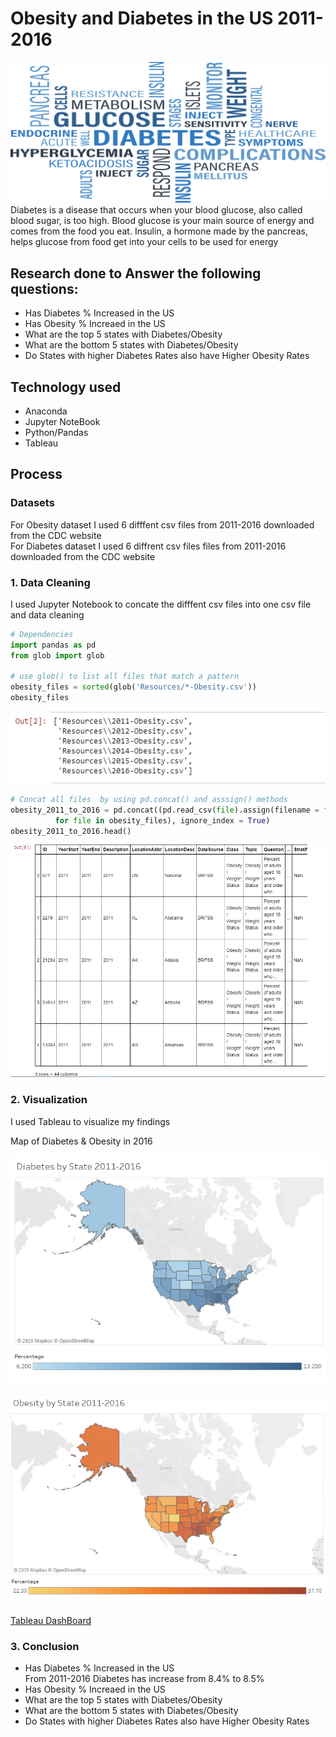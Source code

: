 # Obesity and Diabetes in the US 2011-2016
![Img from file](Images/main.png)
<br>
Diabetes is a disease that occurs when your blood glucose, also called blood sugar, is too high. Blood glucose is your main source of energy and comes from the food you eat. Insulin, a hormone made by the pancreas, helps glucose from food get into your cells to be used for energy

## Research done to Answer the following questions:
* Has Diabetes % Increased in the US 
* Has Obesity % Increaed in the US
* What are the top 5 states with Diabetes/Obesity
* What are the bottom 5 states with Diabetes/Obesity
* Do States with higher Diabetes Rates  also have Higher Obesity Rates

## Technology used
* Anaconda 
* Jupyter NoteBook
* Python/Pandas
* Tableau

## Process
### Datasets
For Obesity dataset I used 6 difffent csv files from 2011-2016 downloaded from the CDC website\
For Diabetes dataset I used 6 diffrent csv files files from 2011-2016 downloaded from the CDC website

### 1. Data Cleaning
I used Jupyter Notebook to concate the difffent csv files into one csv file and data cleaning
```python
# Dependencies
import pandas as pd
from glob import glob

# use glob() to list all files that match a pattern 
obesity_files = sorted(glob('Resources/*-Obesity.csv'))
obesity_files
```
![Img from file](Images/output1.png)

```python
# Concat all files  by using pd.concat() and asssign() methods
obesity_2011_to_2016 = pd.concat((pd.read_csv(file).assign(filename = file)
          for file in obesity_files), ignore_index = True)
obesity_2011_to_2016.head()
```
![Img from file](Images/output2.png)


### 2. Visualization
I used Tableau to visualize my findings

Map of Diabetes & Obesity in 2016

![Img from file](Images/DiabetesMap.png)

![Img from file](Images/ObesityMap.png)

[Tableau DashBoard](https://public.tableau.com/views/USADiabetesObesity2011-2016/Dashboard1?:display_count=y&publish=yes&:origin=viz_share_link)


### 3. Conclusion
* Has Diabetes % Increased in the US 
    <br>From 2011-2016 Diabetes has increase from 8.4% to 8.5% 
* Has Obesity % Increaed in the US
* What are the top 5 states with Diabetes/Obesity
* What are the bottom 5 states with Diabetes/Obesity
* Do States with higher Diabetes Rates  also have Higher Obesity Rates




